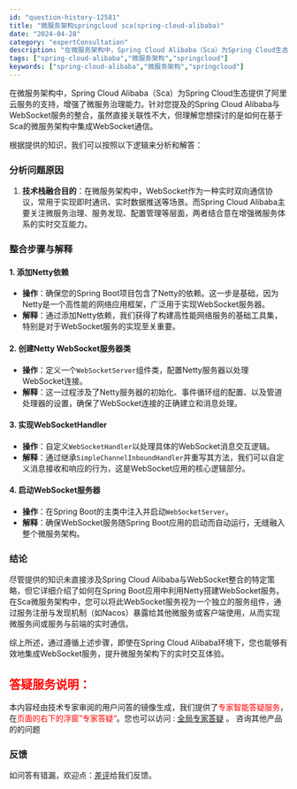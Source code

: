 ```yaml
---
id: "question-history-12581"
title: "微服务架构springcloud sca(spring-cloud-alibaba)"
date: "2024-04-28"
category: "expertConsultation"
description: "在微服务架构中，Spring Cloud Alibaba（Sca）为Spring Cloud生态提供了阿里云服务的支持，增强了微服务治理能力。针对您提及的Spring Cloud Alibaba与WebSocket服务的整合，虽然直接关联性不大，但理解您想探讨的是如何在基于Sca的微服务架构中集成W"
tags: ["spring-cloud-alibaba","微服务架构","springcloud"]
keywords: ["spring-cloud-alibaba","微服务架构","springcloud"]
---
```


在微服务架构中，Spring Cloud Alibaba（Sca）为Spring Cloud生态提供了阿里云服务的支持，增强了微服务治理能力。针对您提及的Spring Cloud Alibaba与WebSocket服务的整合，虽然直接关联性不大，但理解您想探讨的是如何在基于Sca的微服务架构中集成WebSocket通信。

根据提供的知识，我们可以按照以下逻辑来分析和解答：

### 分析问题原因

1. **技术栈融合目的**：在微服务架构中，WebSocket作为一种实时双向通信协议，常用于实现即时通讯、实时数据推送等场景。而Spring Cloud Alibaba主要关注微服务治理、服务发现、配置管理等层面，两者结合意在增强微服务体系的实时交互能力。

### 整合步骤与解释

#### 1. 添加Netty依赖
- **操作**：确保您的Spring Boot项目包含了Netty的依赖。这一步是基础，因为Netty是一个高性能的网络应用框架，广泛用于实现WebSocket服务器。
- **解释**：通过添加Netty依赖，我们获得了构建高性能网络服务的基础工具集，特别是对于WebSocket服务的实现至关重要。

#### 2. 创建Netty WebSocket服务器类
- **操作**：定义一个`WebSocketServer`组件类，配置Netty服务器以处理WebSocket连接。
- **解释**：这一过程涉及了Netty服务器的初始化、事件循环组的配置、以及管道处理器的设置，确保了WebSocket连接的正确建立和消息处理。

#### 3. 实现WebSocketHandler
- **操作**：自定义`WebSocketHandler`以处理具体的WebSocket消息交互逻辑。
- **解释**：通过继承`SimpleChannelInboundHandler`并重写其方法，我们可以自定义消息接收和响应的行为，这是WebSocket应用的核心逻辑部分。

#### 4. 启动WebSocket服务器
- **操作**：在Spring Boot的主类中注入并启动`WebSocketServer`。
- **解释**：确保WebSocket服务随Spring Boot应用的启动而自动运行，无缝融入整个微服务架构。

### 结论

尽管提供的知识未直接涉及Spring Cloud Alibaba与WebSocket整合的特定策略，但它详细介绍了如何在Spring Boot应用中利用Netty搭建WebSocket服务。在Sca微服务架构中，您可以将此WebSocket服务视为一个独立的服务组件，通过服务注册与发现机制（如Nacos）暴露给其他微服务或客户端使用，从而实现微服务间或服务与前端的实时通信。

综上所述，通过遵循上述步骤，即使在Spring Cloud Alibaba环境下，您也能够有效地集成WebSocket服务，提升微服务架构下的实时交互体验。
## <font color="#FF0000">答疑服务说明：</font> 

本内容经由技术专家审阅的用户问答的镜像生成，我们提供了<font color="#FF0000">专家智能答疑服务</font>，在<font color="#FF0000">页面的右下的浮窗”专家答疑“</font>。您也可以访问 : [全局专家答疑](https://opensource.alibaba.com/chatBot) 。 咨询其他产品的的问题

### 反馈
如问答有错漏，欢迎点：[差评](https://ai.nacos.io/user/feedbackByEnhancerGradePOJOID?enhancerGradePOJOId=12674)给我们反馈。
